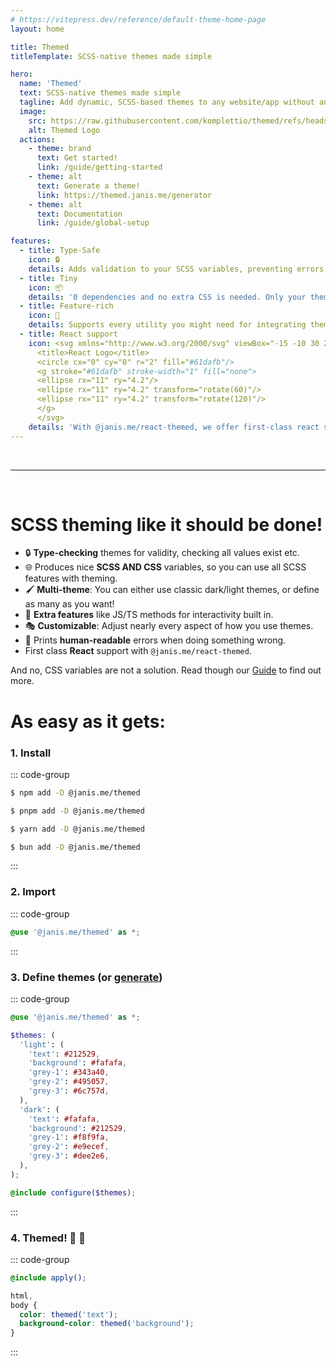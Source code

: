 ```yaml
---
# https://vitepress.dev/reference/default-theme-home-page
layout: home

title: Themed
titleTemplate: SCSS-native themes made simple

hero:
  name: 'Themed'
  text: SCSS-native themes made simple
  tagline: Add dynamic, SCSS-based themes to any website/app without any struggle.
  image:
    src: https://raw.githubusercontent.com/komplettio/themed/refs/heads/main/assets/themed-logo.png
    alt: Themed Logo
  actions:
    - theme: brand
      text: Get started!
      link: /guide/getting-started
    - theme: alt
      text: Generate a theme!
      link: https://themed.janis.me/generator
    - theme: alt
      text: Documentation
      link: /guide/global-setup

features:
  - title: Type-Safe
    icon: 🔒
    details: Adds validation to your SCSS variables, preventing errors, half-defined themes and so on!
  - title: Tiny
    icon: 📦
    details: '0 dependencies and no extra CSS is needed. Only your theme is included in the build!'
  - title: Feature-rich
    icon: 🚀
    details: Supports every utility you might need for integrating themes into your app nicely.
  - title: React support
    icon: <svg xmlns="http://www.w3.org/2000/svg" viewBox="-15 -10 30 20">
      <title>React Logo</title>
      <circle cx="0" cy="0" r="2" fill="#61dafb"/>
      <g stroke="#61dafb" stroke-width="1" fill="none">
      <ellipse rx="11" ry="4.2"/>
      <ellipse rx="11" ry="4.2" transform="rotate(60)"/>
      <ellipse rx="11" ry="4.2" transform="rotate(120)"/>
      </g>
      </svg>
    details: 'With @janis.me/react-themed, we offer first-class react support.'
---
```


<script setup>
  import ReactLogo from '.vitepress/theme/components/ReactLogo.vue'
</script>

<br />

---

<br />

# SCSS theming like it should be done!

- 🔒 **Type-checking** themes for validity, checking all values exist etc.
- 🌐 Produces nice **SCSS AND CSS** variables, so you can use all SCSS features with theming.
- 🖌 **Multi-theme**: You can either use classic dark/light themes, or define as many as you want!
- 🚀 **Extra features** like JS/TS methods for interactivity built in.
- 🎭 **Customizable**: Adjust nearly every aspect of how you use themes.
- 🌈 Prints **human-readable** errors when doing something wrong.
- <ReactLogo /> First class **React** support with `@janis.me/react-themed`.

And no, CSS variables are not a solution. Read though our [Guide](/guide/why-themed) to find out more.

# As easy as it gets:

### 1. Install

::: code-group

```sh [npm]
$ npm add -D @janis.me/themed
```

```sh [pnpm]
$ pnpm add -D @janis.me/themed
```

```sh [yarn]
$ yarn add -D @janis.me/themed
```

```sh [bun]
$ bun add -D @janis.me/themed
```

:::

### 2. Import

::: code-group

```scss [style.scss] {1}
@use '@janis.me/themed' as *;
```

:::

### 3. Define themes (or [generate](/guide/generators))

::: code-group

```scss [style.scss] {3-20}
@use '@janis.me/themed' as *;

$themes: (
  'light': (
    'text': #212529,
    'background': #fafafa,
    'grey-1': #343a40,
    'grey-2': #495057,
    'grey-3': #6c757d,
  ),
  'dark': (
    'text': #fafafa,
    'background': #212529,
    'grey-1': #f8f9fa,
    'grey-2': #e9ecef,
    'grey-3': #dee2e6,
  ),
);

@include configure($themes);
```

:::

### 4. Themed! :tada: :rocket:

::: code-group

```scss [style.scss]
@include apply();

html,
body {
  color: themed('text');
  background-color: themed('background');
}
```

:::
